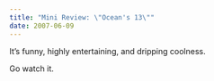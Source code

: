 ```yaml
---
title: "Mini Review: \"Ocean's 13\""
date: 2007-06-09
---
```


It’s funny, highly entertaining, and dripping coolness.

Go watch it.

